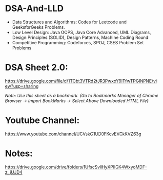 # DSA-And-LLD

- Data Structures and Algorithms: Codes for Leetcode and GeeksforGeeks Problems.
- Low Level Design: Java OOPS, Java Core Advanced, UML Diagrams, Design Principles (SOLID), Design Patterns, Machine Coding Round
- Competitive Programming: Codeforces, SPOJ, CSES Problem Set Problems

# DSA Sheet 2.0:
https://drive.google.com/file/d/1TCbt3VTRd2tJR3PwxoY9ITfwTPGINPNE/view?usp=sharing

_Note: Use this sheet as a bookmark. (Go to Bookmarks Manager of Chrome Browser -> Import BookMarks -> Select Above Downloaded HTML File)_

# Youtube Channel: 	
https://www.youtube.com/channel/UCVskG1UD0FKcvEVCkKVZ63g

# Notes:	
https://drive.google.com/drive/folders/1UfscSvllHyXPlIGK4WxyoMDF-z_jUJD4
